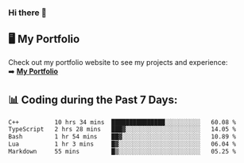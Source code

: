 ### Hi there 🌱  

## 🖥️ My Portfolio  
Check out my portfolio website to see my projects and experience:  
➡️ [**My Portfolio**](https://dieg0raf.github.io/)  

## 📊 Coding during the Past 7 Days: 
<!--START_SECTION:waka-->

```txt
C++          10 hrs 34 mins  ███████████████░░░░░░░░░░   60.08 %
TypeScript   2 hrs 28 mins   ███▓░░░░░░░░░░░░░░░░░░░░░   14.05 %
Bash         1 hr 54 mins    ██▓░░░░░░░░░░░░░░░░░░░░░░   10.89 %
Lua          1 hr 3 mins     █▓░░░░░░░░░░░░░░░░░░░░░░░   06.04 %
Markdown     55 mins         █▒░░░░░░░░░░░░░░░░░░░░░░░   05.25 %
```

<!--END_SECTION:waka-->
<!--
**Dieg0raf/Dieg0raf** is a ✨ _special_ ✨ repository because its `README.md` (this file) appears on your GitHub profile.

Here are some ideas to get you started:

- 🔭 I’m currently working on ...
- 🌱 I’m currently learning ...
- 👯 I’m looking to collaborate on ...
- 🤔 I’m looking for help with ...
- 💬 Ask me about ...
- 📫 How to reach me: ...
- 😄 Pronouns: ...
- ⚡ Fun fact: ...
-->
